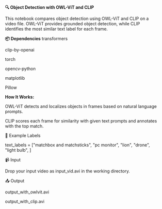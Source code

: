 **🔍 Object Detection with OWL-ViT and CLIP**

This notebook compares object detection using OWL-ViT and CLIP on a video file. OWL-ViT provides grounded object detection, while CLIP identifies the most similar text label for each frame.

**📦 Dependencies**
transformers

clip-by-openai

torch

opencv-python

matplotlib

Pillow

**How It Works:**

OWL-ViT detects and localizes objects in frames based on natural language prompts.

CLIP scores each frame for similarity with given text prompts and annotates with the top match.

🧠 Example Labels


text_labels = ["matchbox and matchsticks", "pc monitor", "lion", "drone", "light bulb", 
               ]
               
📹 Input

Drop your input video as input_vid.avi in the working directory.

📤 Output

output_with_owlvit.avi

output_with_clip.avi

